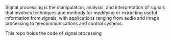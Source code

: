 Signal processing is the manipulation, analysis, and interpretation of signals that involves techniques and methods for modifying or extracting useful information from signals, with applications ranging from audio and image processing to telecommunications and control systems.

This repo holds the code of signal processing
